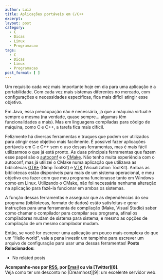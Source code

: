 ```yaml
---
author: Luiz
title: Aplicações portáveis em C/C++
excerpt:
layout: post
category:
  - C
  - Dicas
  - Linux
  - Programacao
tags:
  - C
  - Dicas
  - Linux
  - Programacao
post_format: [ ]
---
```

Um requisito cada vez mais importante hoje em dia para uma aplicação é a portabilidade. Com cada vez mais sistemas diferentes no mercado, com configurações e necessidades específicas, fica mais difícil atingir esse objetivo.

Em Java, essa preocupação não é necessária, já que a máquina virtual é sempre a mesma (na verdade, quase sempre… algumas têm funcionalidades a mais). Mas em linguagens compiladas para código de máquina, como C e C++, a tarefa fica mais difícil.

Felizmente há diversas ferramentas e truques que podem ser utilizados para atingir esse objetivo mais facilmente. É possível fazer aplicações portáveis em C e C++ sem o uso dessas ferramentas, mas é mais fácil utilizarmos o que já está pronto. As duas principais ferramentas que fazem esse papel são o [autoconf][1] e o [CMake][2]. Não tenho muita experiência com o autoconf, mas já utilizei o CMake numa aplicação que utilizava as bibliotecas [GTK+][3] (Gimp ToolKit) e [VTK][4] (Visualization ToolKit). Ambas as bibliotecas estão disponíveis para mais de um sistema operacional, e meu objetivo era fazer com que meu programa funcionasse tanto em Windows como em Linux. Utilizando o CMake, não foi necessária nenhuma alteração na aplicação para fazê-la funcionar em ambos os sistemas.

A função dessas ferramentas é assegurar que as dependências do seu programa (bibliotecas, formato de dados) estão satisfeitas e gerar instruções para uma ferramenta de compilação (Make, Visual Studio) saber como chamar o compilador para compilar seu programa, afinal os compiladores mudam de sistema para sistema, e mesmo as opções de compilação de um mesmo compilador mudam.

Então, se você for escrever uma aplicação um pouco mais complexa do que um “Hello world”, vale a pena investir um tempinho para escrever um arquivo de configuração para usar uma dessas ferramentas! 
**Posts Relacionados:** 
*   No related posts









**Acompanhe-nos por [ RSS][6], por [Email][7] ou via [Twitter][8].**  
Veja como ter um desconto no [Dreamhost][9]: um excelente servidor web.

 [1]: http://www.gnu.org/software/autoconf
 [2]: http://www.cmake.org
 [3]: http://www.gtk.org
 [4]: http://www.vtk.org
 [5]: https://twitter.com/share
 [6]: http://feeds.feedburner.com/VidaGeek
 [7]: http://feedburner.google.com/fb/a/mailverify?uri=VidaGeek&loc=pt_BR


